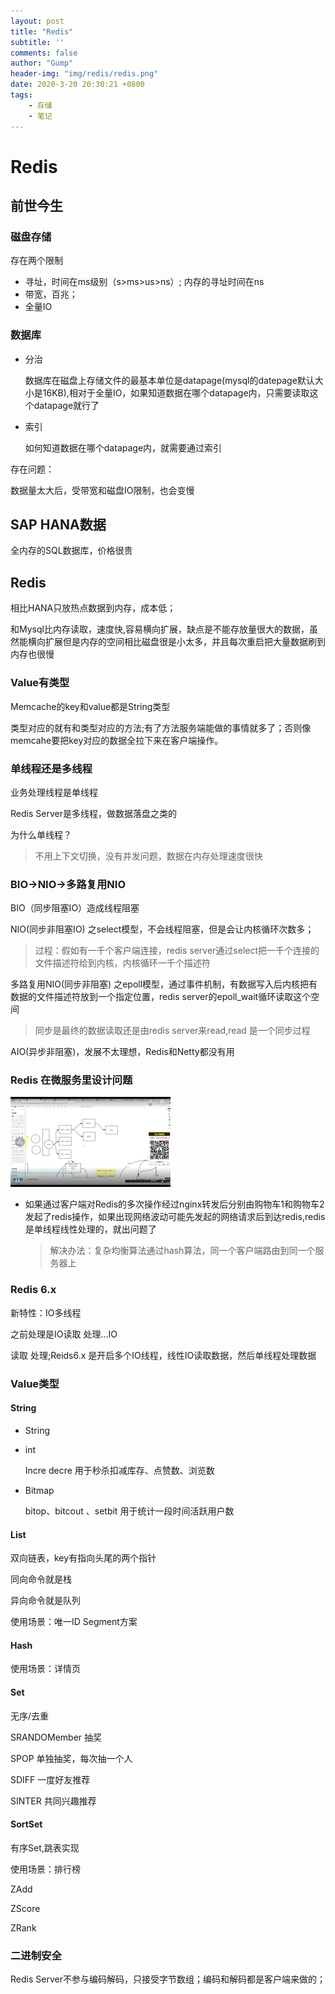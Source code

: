 ```yaml
---
layout: post
title: "Redis"
subtitle: ''
comments: false
author: "Gump"
header-img: "img/redis/redis.png"
date: 2020-3-20 20:30:21 +0800
tags:
    - 存储
    - 笔记
---
```


# Redis

## 前世今生

### 磁盘存储

存在两个限制

- 寻址，时间在ms级别（s>ms>us>ns）; 内存的寻址时间在ns
- 带宽，百兆；
- 全量IO

### 数据库

- 分治

  数据库在磁盘上存储文件的最基本单位是datapage(mysql的datepage默认大小是16KB),相对于全量IO，如果知道数据在哪个datapage内，只需要读取这个datapage就行了

- 索引

  如何知道数据在哪个datapage内，就需要通过索引

存在问题：

数据量太大后，受带宽和磁盘IO限制，也会变慢

## SAP HANA数据

全内存的SQL数据库，价格很贵

## Redis

相比HANA只放热点数据到内存，成本低；

和Mysql比内存读取，速度快,容易横向扩展，缺点是不能存放量很大的数据，虽然能横向扩展但是内存的空间相比磁盘很是小太多，并且每次重启把大量数据刷到内存也很慢

### Value有类型

Memcache的key和value都是String类型

类型对应的就有和类型对应的方法;有了方法服务端能做的事情就多了；否则像memcahe要把key对应的数据全拉下来在客户端操作。

### 单线程还是多线程

业务处理线程是单线程

Redis Server是多线程，做数据落盘之类的

为什么单线程？

> 不用上下文切换，没有并发问题，数据在内存处理速度很快

### BIO->NIO->多路复用NIO

BIO（同步阻塞IO）造成线程阻塞

NIO(同步非阻塞IO) 之select模型，不会线程阻塞，但是会让内核循环次数多；

> 过程：假如有一千个客户端连接，redis server通过select把一千个连接的文件描述符给到内核，内核循环一千个描述符

多路复用NIO(同步非阻塞)  之epoll模型，通过事件机制，有数据写入后内核把有数据的文件描述符放到一个指定位置，redis server的epoll_wait循环读取这个空间

> 同步是最终的数据读取还是由redis server来read,read 是一个同步过程

AIO(异步非阻塞)，发展不太理想，Redis和Netty都没有用

### Redis 在微服务里设计问题

<img src="/img/redis/redis_issue.jpeg" alt="redis_issue" style="zoom:25%;" />

- 如果通过客户端对Redis的多次操作经过nginx转发后分别由购物车1和购物车2发起了redis操作，如果出现网络波动可能先发起的网络请求后到达redis,redis是单线程线性处理的，就出问题了

  > 解决办法：复杂均衡算法通过hash算法，同一个客户端路由到同一个服务器上

### Redis 6.x

新特性：IO多线程

之前处理是IO读取 处理...IO

读取 处理;Reids6.x 是开启多个IO线程，线性IO读取数据，然后单线程处理数据



### Value类型

#### String

- String

- int

  Incre decre  用于秒杀扣减库存、点赞数、浏览数

- Bitmap

  bitop、bitcout 、setbit 用于统计一段时间活跃用户数

#### List

双向链表，key有指向头尾的两个指针

同向命令就是栈

异向命令就是队列

使用场景：唯一ID Segment方案

#### Hash

使用场景：详情页

#### Set

无序/去重

SRANDOMember  抽奖

SPOP 单独抽奖，每次抽一个人

SDIFF 一度好友推荐

SINTER 共同兴趣推荐

#### SortSet

有序Set,跳表实现

使用场景：排行榜

ZAdd

ZScore

ZRank

### 二进制安全

Redis Server不参与编码解码，只接受字节数组；编码和解码都是客户端来做的；

